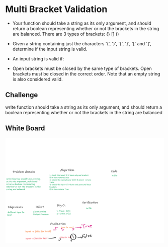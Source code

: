 # Multi Bracket Validation

- Your function should take a string as its only argument, and should return a boolean representing whether or not the brackets in the string are balanced. There are 3 types of brackets: {} [] ()

- Given a string containing just the characters '(', ')', '{', '}', '[' and ']', determine if the input string is valid.

- An input string is valid if:

- Open brackets must be closed by the same type of brackets. Open brackets must be closed in the correct order. Note that an empty string is also considered valid.

## Challenge

write function should take a string as its only argument, and should return a boolean representing whether or not the brackets in the string are balanced

## White Board

![Multi Bracket Validation](./assets/multi-bracket-validation.png)
